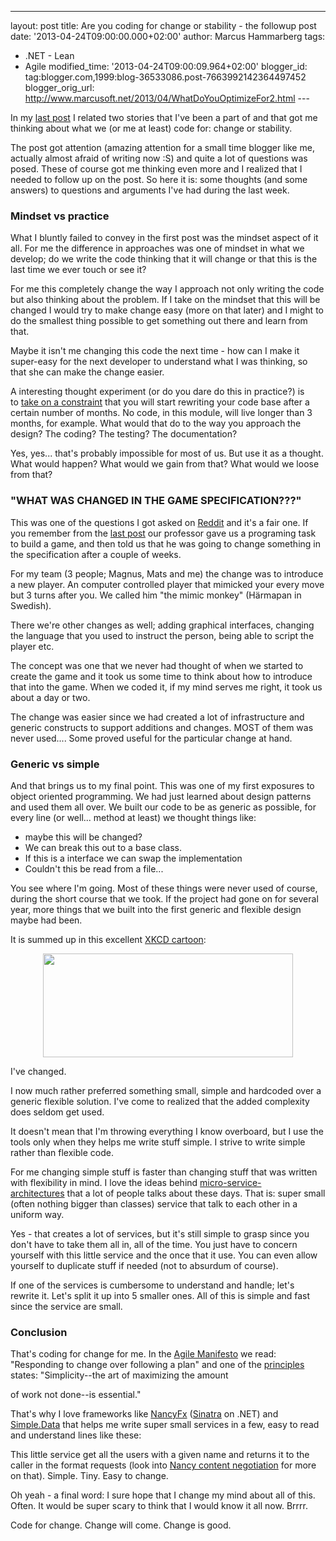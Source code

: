 ---
layout: post
title: Are you coding for change or stability - the
followup post
date: '2013-04-24T09:00:00.000+02:00'
author: Marcus Hammarberg
tags:
  - .NET - Lean
  - Agile
modified_time: '2013-04-24T09:00:09.964+02:00'
blogger_id: tag:blogger.com,1999:blog-36533086.post-7663992142364497452
blogger_orig_url: http://www.marcusoft.net/2013/04/WhatDoYouOptimizeFor2.html ---

<div dir="ltr" style="text-align: left;" trbidi="on">

In my [last
post](http://www.marcusoft.net/2013/04/WhatDoYouOptimizeFor.html) I
related two stories that I've been a part of and that got me thinking
about what we (or me at least) code for: change or stability.

The post got attention (amazing attention for a small time blogger like
me, actually almost afraid of writing now :S) and quite a lot of
questions was posed. These of course got me thinking even more and I
realized that I needed to follow up on the post. So here it is: some
thoughts (and some answers) to questions and arguments I've had during
the last week.



### Mindset vs practice

<div>

What I bluntly failed to convey in the first post was the mindset aspect
of it all. For me the difference in approaches was one of mindset in
what we develop; do we write the code thinking that it will change or
that this is the last time we ever touch or see it?

</div>

<div>



</div>

<div>

For me this completely change the way I approach not only writing the
code but also thinking about the problem. If I take on the mindset that
this will be changed I would try to make change easy (more on that
later) and I might to do the smallest thing possible to get something
out there and learn from that. 

</div>

<div>



</div>

<div>

Maybe it isn't me changing this code the next time - how can I make it
super-easy for the next developer to understand what I was thinking, so
that she can make the change easier. 

</div>

<div>



</div>

<div>

A interesting thought experiment (or do you dare do this in practice?)
is to [take on a
constraint](http://www.marcusoft.net/2013/01/on-constraints.html) that
you will start rewriting your code base after a certain number of
months. No code, in this module, will live longer than 3 months, for
example. What would that do to the way you approach the design? The
coding? The testing? The documentation?

</div>

<div>



</div>

<div>

Yes, yes... that's probably impossible for most of us. But use it as a
thought. What would happen? What would we gain from that? What would we
loose from that? 

</div>

### "WHAT WAS CHANGED IN THE GAME SPECIFICATION???"

<div>

This was one of the questions I got asked on
[Reddit](http://www.reddit.com/r/programming/comments/1cocmn/are_you_coding_for_change_or_for_stability/) and
it's a fair one. If you remember from the [last
post](http://www.marcusoft.net/2013/04/WhatDoYouOptimizeFor.html) our
professor gave us a programing task to build a game, and then told us
that he was going to change something in the specification after a
couple of weeks. 

</div>

<div>



</div>

<div>

For my team (3 people; Magnus, Mats and me) the change was to introduce
a new player. An computer controlled player that mimicked your every
move but 3 turns after you. We called him "the mimic monkey" (Härmapan
in Swedish).  

</div>

<div>



</div>

<div>

There we're other changes as well; adding graphical interfaces, changing
the language that you used to instruct the person, being able to script
the player etc. 

</div>

<div>



</div>

<div>

The concept was one that we never had thought of when we started to
create the game and it took us some time to think about how to introduce
that into the game. When we coded it, if my mind serves me right, it
took us about a day or two.  

</div>

<div>



</div>

<div>

The change was easier since we had created a lot of infrastructure and
generic constructs to support additions and changes. MOST of them was
never used.... Some proved useful for the particular change at hand. 

</div>

<div>

### Generic vs simple

</div>

<div>

And that brings us to my final point. This was one of my first exposures
to object oriented programming. We had just learned about design
patterns and used them all over. We built our code to be as generic as
possible, for every line (or well... method at least) we thought things
like:

</div>

<div>

-   maybe this will be changed? 
-   We can break this out to a base class. 
-   If this is a interface we can swap the implementation
-   Couldn't this be read from a file...

<div>

You see where I'm going. Most of these things were never used of course,
during the short course that we took. If the project had gone on for
several year, more things that we built into the first generic and
flexible design maybe had been. 

</div>

</div>

<div>



</div>

<div>

It is summed up in this excellent [XKCD
cartoon](http://imgs.xkcd.com/comics/the_general_problem.png):

</div>

<div class="separator" style="clear: both; text-align: center;">

<a href="http://imgs.xkcd.com/comics/the_general_problem.png"
data-imageanchor="1" style="margin-left: 1em; margin-right: 1em;"><img
src="http://imgs.xkcd.com/comics/the_general_problem.png"
data-border="0" width="400" height="166" /></a>

</div>

<div>



</div>

<div style="text-align: left;">

I've changed. 

</div>

<div>

I now much rather preferred something small, simple and hardcoded over a
generic flexible solution. I've come to realized that the added
complexity does seldom get used. 

</div>

<div>



</div>

<div>

It doesn't mean that I'm throwing everything I know overboard, but I use
the tools only when they helps me write stuff simple. I strive to write
simple rather than flexible code. 

</div>

<div>



</div>

<div>

For me changing simple stuff is faster than changing stuff that was
written with flexibility in mind. I love the ideas behind
[micro-service-architectures](https://www.google.se/url?sa=t&rct=j&q=&esrc=s&source=web&cd=6&cad=rja&ved=0CFwQtwIwBQ&url=http%3A%2F%2Fvimeo.com%2F55042628&ei=-0l2UYysFsj24QT2gIGwCQ&usg=AFQjCNG_gTkI29ZCVc-DgnHYqwNvwyOEpg&sig2=zS8h0yQDvmvwaTK9Ec2NXg&bvm=bv.45512109,d.bGE) that
a lot of people talks about these days. That is: super small (often
nothing bigger than classes) service that talk to each other in a
uniform way.

</div>

<div>



</div>

<div>

Yes - that creates a lot of services, but it's still simple to grasp
since you don't have to take them all in, all of the time. You just have
to concern yourself with this little service and the once that it use.
You can even allow yourself to duplicate stuff if needed (not to
absurdum of course).

</div>

<div>



</div>

<div>

If one of the services is cumbersome to understand and handle; let's
rewrite it. Let's split it up into 5 smaller ones. All of this is simple
and fast since the service are small. 

</div>

<div>

### Conclusion

</div>

<div>

That's coding for change for me. In the [Agile
Manifesto](http://agilemanifesto.org/) we read: "Responding to change
over following a plan" and one of the
[principles](http://agilemanifesto.org/principles.html) states:
"Simplicity--the art of maximizing the amount 

</div>

<div>

of work not done--is essential."

</div>

<div>



</div>

<div>

That's why I love frameworks like
[NancyFx](http://www.nancyfx.org/) ([Sinatra](http://www.sinatrarb.com/)
on .NET) and
[Simple.Data](https://github.com/markrendle/Simple.Data) that helps me
write super small services in a few, easy to read and understand lines
like these:

</div>



<div>

This little service get all the users with a given name and returns it
to the caller in the format requests (look into [Nancy content
negotiation](https://github.com/NancyFx/Nancy/wiki/Content-Negotiation)
for more on that). Simple. Tiny. Easy to change.

Oh yeah - a final word: I sure hope that I change my mind about all of
this. Often. It would be super scary to think that I would know it all
now. Brrrr.

Code for change. Change will come. Change is good. 

</div>

</div>
